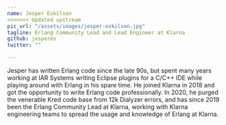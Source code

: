 ```yaml
---
name: Jesper Eskilson
<<<<<<< Updated upstream
pic_url: "/assets/images/jesper-eskilson.jpg"
tagline: Erlang Community Lead and Lead Engineer at Klarna
github: jesperes
twitter: ""

---
```

Jesper has written Erlang code since the late 90s, but spent many years working at IAR Systems writing Eclipse plugins for a C/C++ IDE while playing around with Erlang in his spare time. He joined Klarna in 2018 and got the opportunity to write Erlang code professionally. In 2020, he purged the venerable Kred code base from 12k Dialyzer errors, and has since 2019 been the Erlang Community Lead at Klarna, working with Klarna engineering teams to spread the usage and knowledge of Erlang at Klarna.
